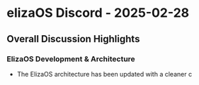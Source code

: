 # elizaOS Discord - 2025-02-28

## Overall Discussion Highlights

### ElizaOS Development & Architecture
- The ElizaOS architecture has been updated with a cleaner c